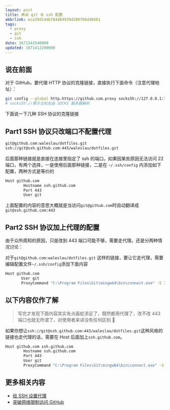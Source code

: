 ```yaml
---
layout: post
title: 再谈 git 与 ssh 配置
abbrlink: eca39d14dbf84484939d280766dd6681
tags:
  - proxy
  - git
  - ssh
date: 1671342540000
updated: 1671412200000
---
```


## 说在前面

对于 GitHub，要代理 HTTP 协议的克隆链接，直接执行下面命令（注意代理地址）：

```bash
git config --global http.https://github.com.proxy socks5h://127.0.0.1:7890
# socks5h://表示主机名由 SOCKS 服务器解析
```

下面说一下几种 SSH 协议的克隆链接

## Part1 SSH 协议只改端口不配置代理

```bash
git@github.com:waleslau/dotfiles.git
ssh://git@ssh.github.com:443/waleslau/dotfiles.git
```

后面那种链接就是直接在连接里指定了 ssh 的端口。如果因某些原因无法访问 22 端口，有两个选择，一是使用后面那种链接，二是在 `~/.ssh/config` 内添加如下配置，两种方式是等价的

```bash
Host github.com
        Hostname ssh.github.com
        Port 443
        User git
```

上面配置的内容的意思大概就是当访问`git@github.com`时自动翻译成`git@ssh.github.com:443`

## Part2 SSH 协议加上代理的配置

由于众所周知的原因，只是改到 443 端口可能不够，需要走代理。还是分两种情况讨论：

对于`git@github.com:waleslau/dotfiles.git` 这样的链接，要让它走代理，需要编辑配置文件`~/.ssh/config`添加下面内容

```bash
Host github.com
       User git
       ProxyCommand "C:\Program Files\Git\mingw64\bin\connect.exe" -S 127.0.0.1:7890 %h %p
```

## 以下内容仅作了解

> 写完才发现下面内容其实有点画蛇添足了，既然都用代理了，改不改 443 端口也就无所谓了，对使用者来讲没有任何区别 🤣

如果你想让`ssh://git@ssh.github.com:443/waleslau/dotfiles.git`这种风格的链接也走代理的话，需要在 Host 后面加上`ssh.github.com`。

```bash
Host github.com ssh.github.com
        Hostname ssh.github.com
        Port 443
        User git
        ProxyCommand "C:\Program Files\Git\mingw64\bin\connect.exe" -S 127.0.0.1:7890 %h %p
```

## 更多相关内容

- [给 SSH 设置代理](https://blog.oopsky.top/2022/03/ssh-over-proxy/)
- [突破网络限制访问 GitHub](https://blog.oopsky.top/2022/03/way-to-access-github/)
